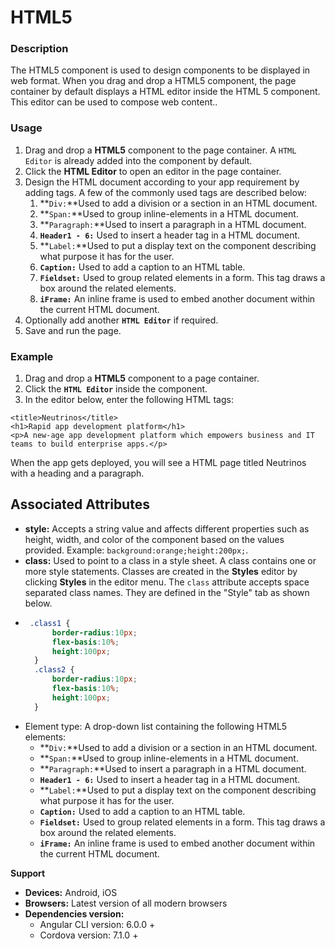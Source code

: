 
# HTML5

### Description

The HTML5 component is used to design components to be displayed in web format. When you drag and drop a HTML5 component, the page container by default displays a HTML editor inside the HTML 5 component. This editor can be used to compose web content.. 

### Usage

1. Drag and drop a **HTML5** component to the page container. A `HTML Editor` is already added into the component by default.
2. Click the **HTML Editor** to open an editor in the page container.
3. Design the HTML document according to your app requirement by adding tags. A few of the commonly used tags are described below:
   1. **`Div:`**Used to add a division or a section in an HTML document.
   2. **`Span:`**Used to group inline-elements in a HTML document.
   3. **`Paragraph:`**Used to insert a paragraph in a HTML document.
   4. **`Header1 - 6:`** Used to insert a header tag in a HTML document.
   5. **`Label:`**Used to put a display text on the component describing what purpose it has for the user.
   6. **`Caption:`** Used to add a caption to an HTML table.
   7. **`Fieldset:`** Used to group related elements in a form. This tag draws a box around the related elements.
   8. **`iFrame:`** An inline frame is used to embed another document within the current HTML document.
4. Optionally add another **`HTML Editor`** if required.
5. Save and run the page.

### Example

1. Drag and drop a  **HTML5**  component to a page container.
2. Click the **`HTML Editor`** inside the component.
3. In the editor below, enter the following HTML tags:

```text
<title>Neutrinos</title>
<h1>Rapid app development platform</h1>
<p>A new-age app development platform which empowers business and IT teams to build enterprise apps.</p>
```

When the app gets deployed, you will see a HTML page titled Neutrinos with a heading and a paragraph.

## Associated Attributes

* **style:** Accepts a string value and affects different properties such as height, width, and color of the component based on the values provided. Example: `background:orange;height:200px;`.
* **class:** Used to point to a class in a style sheet. A class contains one or more style statements. Classes are created in the **Styles** editor by clicking  **Styles** in the editor menu. The `class` attribute accepts space separated class names. They are defined in the "Style" tab as shown below.
* ```css
   .class1 {
        border-radius:10px;
        flex-basis:10%;
        height:100px;
    }
    .class2 {
        border-radius:10px;
        flex-basis:10%;
        height:100px;
    }
  ```
* Element type: A drop-down list containing the following HTML5 elements:
  * **`Div:`**Used to add a division or a section in an HTML document.
  * **`Span:`**Used to group inline-elements in a HTML document.
  * **`Paragraph:`**Used to insert a paragraph in a HTML document.
  * **`Header1 - 6:`** Used to insert a header tag in a HTML document.
  * **`Label:`**Used to put a display text on the component describing what purpose it has for the user.
  * **`Caption:`** Used to add a caption to an HTML table.
  * **`Fieldset:`** Used to group related elements in a form. This tag draws a box around the related elements.
  * **`iFrame:`** An inline frame is used to embed another document within the current HTML document.

**Support**

* **Devices:** Android, iOS
* **Browsers:** Latest version of all modern browsers
* **Dependencies version:** 
  * Angular CLI version: 6.0.0 + 
  * Cordova version: 7.1.0 + 
